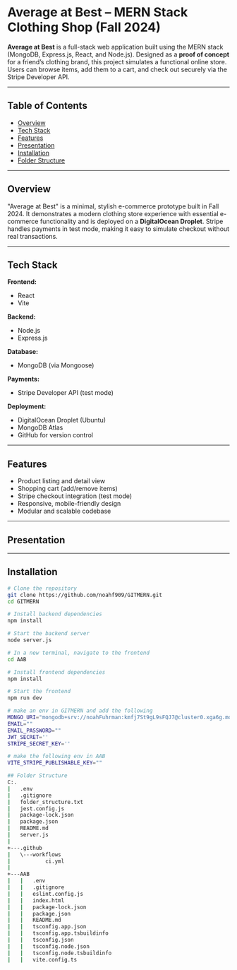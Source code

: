 # Average at Best – MERN Stack Clothing Shop (Fall 2024)

**Average at Best** is a full-stack web application built using the MERN stack (MongoDB, Express.js, React, and Node.js). Designed as a **proof of concept** for a friend’s clothing brand, this project simulates a functional online store. Users can browse items, add them to a cart, and check out securely via the Stripe Developer API.

---

## Table of Contents

- [Overview](#overview)
- [Tech Stack](#tech-stack)
- [Features](#features)
- [Presentation](#Presentation)
- [Installation](#installation)
- [Folder Structure](#folder-structure)
---

## Overview

"Average at Best" is a minimal, stylish e-commerce prototype built in Fall 2024. It demonstrates a modern clothing store experience with essential e-commerce functionality and is deployed on a **DigitalOcean Droplet**. Stripe handles payments in test mode, making it easy to simulate checkout without real transactions.

---

## Tech Stack

**Frontend:**
- React
- Vite

**Backend:**
- Node.js
- Express.js

**Database:**
- MongoDB (via Mongoose)

**Payments:**
- Stripe Developer API (test mode)

**Deployment:**
- DigitalOcean Droplet (Ubuntu)
- MongoDB Atlas
- GitHub for version control

---

## Features

- Product listing and detail view
- Shopping cart (add/remove items)
- Stripe checkout integration (test mode)
- Responsive, mobile-friendly design
- Modular and scalable codebase

---

## Presentation


---

## Installation

```bash
# Clone the repository
git clone https://github.com/noahf909/GITMERN.git
cd GITMERN

# Install backend dependencies
npm install

# Start the backend server
node server.js

# In a new terminal, navigate to the frontend
cd AAB

# Install frontend dependencies
npm install

# Start the frontend
npm run dev

# make an env in GITMERN and add the following
MONGO_URI="mongodb+srv://noahFuhrman:kmfj7St9gL9sFQJ7@cluster0.xga6g.mongodb.net/"
EMAIL=""
EMAIL_PASSWORD=""
JWT_SECRET=''
STRIPE_SECRET_KEY=''

# make the following env in AAB
VITE_STRIPE_PUBLISHABLE_KEY=""

## Folder Structure 
C:.
|   .env
|   .gitignore
|   folder_structure.txt
|   jest.config.js
|   package-lock.json
|   package.json
|   README.md
|   server.js
|   
+---.github
|   \---workflows
|           ci.yml
|           
+---AAB
|   |   .env
|   |   .gitignore
|   |   eslint.config.js
|   |   index.html
|   |   package-lock.json
|   |   package.json
|   |   README.md
|   |   tsconfig.app.json
|   |   tsconfig.app.tsbuildinfo
|   |   tsconfig.json
|   |   tsconfig.node.json
|   |   tsconfig.node.tsbuildinfo
|   |   vite.config.ts
